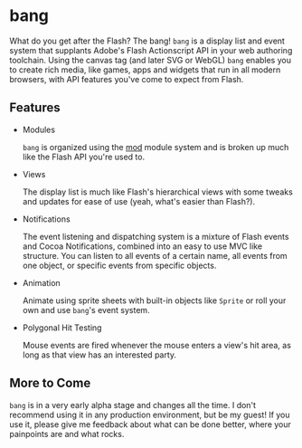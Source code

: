 bang
====

What do you get after the Flash? The bang!
`bang` is a display list and event system that supplants Adobe's 
Flash Actionscript API in your web authoring toolchain. 
Using the canvas tag (and later SVG or WebGL) `bang` enables you 
to create rich media, like games, apps and widgets that run in all 
modern browsers, with API features you've come to expect from Flash.

Features
--------
+   Modules 

    `bang` is organized using the [mod](https://github.com/schell/mod) module system and is broken up much like the Flash API you're used to.

+   Views 

    The display list is much like Flash's hierarchical views with some tweaks and updates for ease of use (yeah, what's easier than Flash?).

+   Notifications 

    The event listening and dispatching system is a mixture of Flash events and Cocoa Notifications, combined into an easy to use MVC like structure. You can listen to all events of a certain name, all events from one object, or specific events from specific objects.

+   Animation 

    Animate using sprite sheets with built-in objects like `Sprite` or roll your own and use `bang`'s event system.

+   Polygonal Hit Testing 

    Mouse events are fired whenever the mouse enters a view's hit area, as long as that view has an interested party.

More to Come
------------
`bang` is in a very early alpha stage and changes all the time. I don't recommend
using it in any production environment, but be my guest! If you use it, please give 
me feedback about what can be done better, where your painpoints are and what rocks.